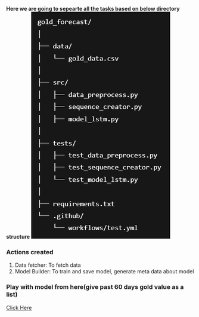**Here we are going to sepearte all the tasks based on below directory structure**
![Alt text](mlops_directory_structure.png)

### Actions created
1. Data fetcher: To fetch data
2. Model Builder: To train and save model, generate meta data about model


### Play with model from here(give past 60 days gold value as a list)
[Click Here](https://gold-price-api-5bcx.onrender.com/docs#/default/predict_predict_post)
